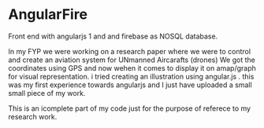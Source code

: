 # AngularFire
Front end with angularjs 1 and  and firebase as NOSQL database.


In my FYP we were working on a research paper where we were to control and create an aviation system for UNmanned Aircarafts (drones) 
We got the coordinates using GPS and now wehen it comes to display it on amap/graph for visual representation. i tried creating an illustration using angular.js . this was my first experience towards angularjs and I just have uploaded a small small piece of my work.  

This is an icomplete part of my code just for the purpose of referece to my research work.
 
